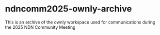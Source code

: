 # ndncomm2025-ownly-archive
This is an archive of the ownly workspace used for communications during the 2025 NDN Community Meeting

